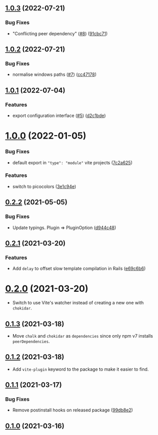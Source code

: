 ## [1.0.3](https://github.com/ElMassimo/vite-plugin-full-reload/compare/v1.0.2...v1.0.3) (2022-07-21)


### Bug Fixes

* "Conflicting peer dependency" ([#8](https://github.com/ElMassimo/vite-plugin-full-reload/issues/8)) ([91cbc71](https://github.com/ElMassimo/vite-plugin-full-reload/commit/91cbc7107163719d86fe2d8769032f7b29e4cfd7))



## [1.0.2](https://github.com/ElMassimo/vite-plugin-full-reload/compare/v1.0.1...v1.0.2) (2022-07-21)


### Bug Fixes

* normalise windows paths ([#7](https://github.com/ElMassimo/vite-plugin-full-reload/issues/7)) ([cc47178](https://github.com/ElMassimo/vite-plugin-full-reload/commit/cc47178806936cbcc98b246b3989b2073c1d8f6a))



## [1.0.1](https://github.com/ElMassimo/vite-plugin-full-reload/compare/v1.0.0...v1.0.1) (2022-07-04)


### Features

* export configuration interface ([#5](https://github.com/ElMassimo/vite-plugin-full-reload/issues/5)) ([d2c1bde](https://github.com/ElMassimo/vite-plugin-full-reload/commit/d2c1bde2de57061830d13c040b2ff26e4f7e79c2))



# [1.0.0](https://github.com/ElMassimo/vite-plugin-full-reload/compare/v0.2.2...v1.0.0) (2022-01-05)


### Bug Fixes

* default export in `"type": "module"` vite projects ([7c2a625](https://github.com/ElMassimo/vite-plugin-full-reload/commit/7c2a625e46541bdadd1e8f978262c0c59ee2231a))


### Features

* switch to picocolors ([3e1c94e](https://github.com/ElMassimo/vite-plugin-full-reload/commit/3e1c94e12b6be7cc8466949b164272a5e0f066e2))



## [0.2.2](https://github.com/ElMassimo/vite-plugin-full-reload/compare/v0.2.1...v0.2.2) (2021-05-05)


### Bug Fixes

* Update typings. Plugin => PluginOption ([d944c48](https://github.com/ElMassimo/vite-plugin-full-reload/commit/d944c488b058a9973e71f78b3b9473e8d7dada6e))



## [0.2.1](https://github.com/ElMassimo/vite-plugin-full-reload/compare/v0.2.0...v0.2.1) (2021-03-20)


### Features

* Add `delay` to offset slow template compilation in Rails ([e69c6b6](https://github.com/ElMassimo/vite-plugin-full-reload/commit/e69c6b6616a69f7778ef7d34e0a0648fa4dfcbc8))



# [0.2.0](https://github.com/ElMassimo/vite-plugin-full-reload/compare/v0.1.3...v0.2.0) (2021-03-20)

* Switch to use Vite's watcher instead of creating a new one with `chokidar`.

## [0.1.3](https://github.com/ElMassimo/vite-plugin-full-reload/compare/v0.1.2...v0.1.3) (2021-03-18)

* Move `chalk` and `chokidar` as `dependencies` since only npm v7 installs `peerDependencies`.

## [0.1.2](https://github.com/ElMassimo/vite-plugin-full-reload/compare/v0.1.1...v0.1.2) (2021-03-18)

* Add `vite-plugin` keyword to the package to make it easier to find.

## [0.1.1](https://github.com/ElMassimo/vite-plugin-full-reload/compare/v0.1.0...v0.1.1) (2021-03-17)


### Bug Fixes

* Remove postinstall hooks on released package ([99db8e2](https://github.com/ElMassimo/vite-plugin-full-reload/commit/99db8e2717537268850256e7b3e24358ad9a29b3))



## [0.1.0](https://github.com/ElMassimo/js_from_routes/tree/v0.1.0) (2021-03-16)
